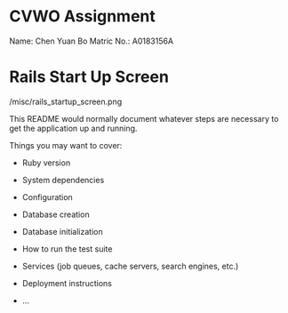 # CVWO Assignment

Name: Chen Yuan Bo
Matric No.: A0183156A

# Rails Start Up Screen
/misc/rails_startup_screen.png


This README would normally document whatever steps are necessary to get the
application up and running.

Things you may want to cover:

* Ruby version

* System dependencies

* Configuration

* Database creation

* Database initialization

* How to run the test suite

* Services (job queues, cache servers, search engines, etc.)

* Deployment instructions

* ...
